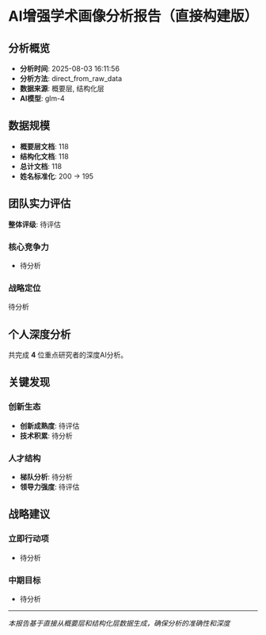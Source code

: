 # AI增强学术画像分析报告（直接构建版）

## 分析概览

- **分析时间**: 2025-08-03 16:11:56
- **分析方法**: direct_from_raw_data
- **数据来源**: 概要层, 结构化层
- **AI模型**: glm-4

## 数据规模

- **概要层文档**: 118
- **结构化文档**: 118
- **总计文档**: 118
- **姓名标准化**: 200 → 195

## 团队实力评估

**整体评级**: 待评估

### 核心竞争力
- 待分析

### 战略定位
待分析

## 个人深度分析

共完成 **4** 位重点研究者的深度AI分析。

## 关键发现

### 创新生态
- **创新成熟度**: 待评估
- **技术积累**: 待分析

### 人才结构
- **梯队分析**: 待分析
- **领导力强度**: 待评估

## 战略建议

### 立即行动项
- 待分析

### 中期目标
- 待分析

---

*本报告基于直接从概要层和结构化层数据生成，确保分析的准确性和深度*
